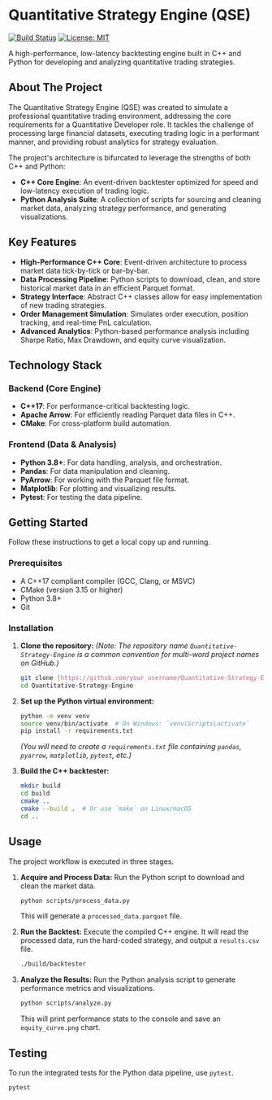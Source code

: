 # Quantitative Strategy Engine (QSE)

[![Build Status](https://img.shields.io/badge/build-passing-brightgreen)](https://github.com/your_username/Quantitative-Strategy-Engine)
[![License: MIT](https://img.shields.io/badge/License-MIT-yellow.svg)](https://opensource.org/licenses/MIT)

A high-performance, low-latency backtesting engine built in C++ and Python for developing and analyzing quantitative trading strategies.

## About The Project

The Quantitative Strategy Engine (QSE) was created to simulate a professional quantitative trading environment, addressing the core requirements for a Quantitative Developer role. It tackles the challenge of processing large financial datasets, executing trading logic in a performant manner, and providing robust analytics for strategy evaluation.

The project's architecture is bifurcated to leverage the strengths of both C++ and Python:
* **C++ Core Engine**: An event-driven backtester optimized for speed and low-latency execution of trading logic.
* **Python Analysis Suite**: A collection of scripts for sourcing and cleaning market data, analyzing strategy performance, and generating visualizations.

## Key Features

* **High-Performance C++ Core**: Event-driven architecture to process market data tick-by-tick or bar-by-bar.
* **Data Processing Pipeline**: Python scripts to download, clean, and store historical market data in an efficient Parquet format.
* **Strategy Interface**: Abstract C++ classes allow for easy implementation of new trading strategies.
* **Order Management Simulation**: Simulates order execution, position tracking, and real-time PnL calculation.
* **Advanced Analytics**: Python-based performance analysis including Sharpe Ratio, Max Drawdown, and equity curve visualization.

## Technology Stack

### Backend (Core Engine)
* **C++17**: For performance-critical backtesting logic.
* **Apache Arrow**: For efficiently reading Parquet data files in C++.
* **CMake**: For cross-platform build automation.

### Frontend (Data & Analysis)
* **Python 3.8+**: For data handling, analysis, and orchestration.
* **Pandas**: For data manipulation and cleaning.
* **PyArrow**: For working with the Parquet file format.
* **Matplotlib**: For plotting and visualizing results.
* **Pytest**: For testing the data pipeline.

## Getting Started

Follow these instructions to get a local copy up and running.

### Prerequisites

* A C++17 compliant compiler (GCC, Clang, or MSVC)
* CMake (version 3.15 or higher)
* Python 3.8+
* Git

### Installation

1.  **Clone the repository:**
    *(Note: The repository name `Quantitative-Strategy-Engine` is a common convention for multi-word project names on GitHub.)*
    ```sh
    git clone [https://github.com/your_username/Quantitative-Strategy-Engine.git](https://github.com/your_username/Quantitative-Strategy-Engine.git)
    cd Quantitative-Strategy-Engine
    ```

2.  **Set up the Python virtual environment:**
    ```sh
    python -m venv venv
    source venv/bin/activate  # On Windows: `venv\Scripts\activate`
    pip install -r requirements.txt
    ```
    *(You will need to create a `requirements.txt` file containing `pandas`, `pyarrow`, `matplotlib`, `pytest`, etc.)*

3.  **Build the C++ backtester:**
    ```sh
    mkdir build
    cd build
    cmake ..
    cmake --build .  # Or use `make` on Linux/macOS
    cd ..
    ```

## Usage

The project workflow is executed in three stages.

1.  **Acquire and Process Data:**
    Run the Python script to download and clean the market data.
    ```sh
    python scripts/process_data.py
    ```
    This will generate a `processed_data.parquet` file.

2.  **Run the Backtest:**
    Execute the compiled C++ engine. It will read the processed data, run the hard-coded strategy, and output a `results.csv` file.
    ```sh
    ./build/backtester
    ```

3.  **Analyze the Results:**
    Run the Python analysis script to generate performance metrics and visualizations.
    ```sh
    python scripts/analyze.py
    ```
    This will print performance stats to the console and save an `equity_curve.png` chart.

## Testing

To run the integrated tests for the Python data pipeline, use `pytest`.

```sh
pytest
